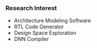 
### Research Interest
* Architecture Modeling Software
* RTL Code Generator
* Design Space Exploration
* DNN Compiler
